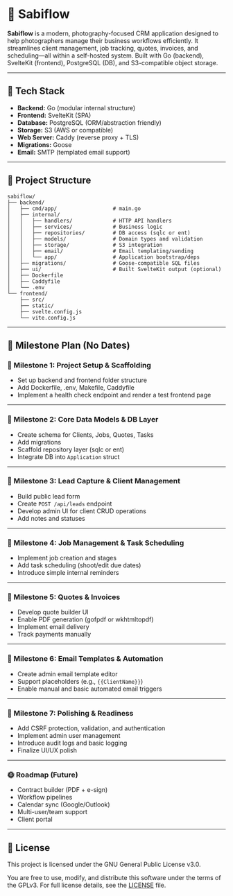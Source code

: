 # 📸 Sabiflow

**Sabiflow** is a modern, photography-focused CRM application designed to help photographers manage their business workflows efficiently. It streamlines client management, job tracking, quotes, invoices, and scheduling—all within a self-hosted system. Built with Go (backend), SvelteKit (frontend), PostgreSQL (DB), and S3-compatible object storage.

---

## 🚀 Tech Stack

- **Backend:** Go (modular internal structure)
- **Frontend:** SvelteKit (SPA)
- **Database:** PostgreSQL (ORM/abstraction friendly)
- **Storage:** S3 (AWS or compatible)
- **Web Server:** Caddy (reverse proxy + TLS)
- **Migrations:** Goose
- **Email:** SMTP (templated email support)

---

## 📁 Project Structure

```
sabiflow/
├── backend/
│   ├── cmd/app/                  # main.go
│   ├── internal/
│   │   ├── handlers/             # HTTP API handlers
│   │   ├── services/             # Business logic
│   │   ├── repositories/         # DB access (sqlc or ent)
│   │   ├── models/               # Domain types and validation
│   │   ├── storage/              # S3 integration
│   │   ├── email/                # Email templating/sending
│   │   └── app/                  # Application bootstrap/deps
│   ├── migrations/               # Goose-compatible SQL files
│   ├── ui/                       # Built SvelteKit output (optional)
│   ├── Dockerfile
│   ├── Caddyfile
│   └── .env
└── frontend/
    ├── src/
    ├── static/
    ├── svelte.config.js
    └── vite.config.js
```

---

## 🎯 Milestone Plan (No Dates)

### 🔹 Milestone 1: Project Setup & Scaffolding
- Set up backend and frontend folder structure
- Add Dockerfile, .env, Makefile, Caddyfile
- Implement a health check endpoint and render a test frontend page

---

### 🔹 Milestone 2: Core Data Models & DB Layer
- Create schema for Clients, Jobs, Quotes, Tasks
- Add migrations
- Scaffold repository layer (sqlc or ent)
- Integrate DB into `Application` struct

---

### 🔹 Milestone 3: Lead Capture & Client Management
- Build public lead form
- Create `POST /api/leads` endpoint
- Develop admin UI for client CRUD operations
- Add notes and statuses

---

### 🔹 Milestone 4: Job Management & Task Scheduling
- Implement job creation and stages
- Add task scheduling (shoot/edit due dates)
- Introduce simple internal reminders

---

### 🔹 Milestone 5: Quotes & Invoices
- Develop quote builder UI
- Enable PDF generation (gofpdf or wkhtmltopdf)
- Implement email delivery
- Track payments manually

---

### 🔹 Milestone 6: Email Templates & Automation
- Create admin email template editor
- Support placeholders (e.g., `{{ClientName}}`)
- Enable manual and basic automated email triggers

---

### 🔹 Milestone 7: Polishing & Readiness
- Add CSRF protection, validation, and authentication
- Implement admin user management
- Introduce audit logs and basic logging
- Finalize UI/UX polish

---

### 🌞 Roadmap (Future)
- Contract builder (PDF + e-sign)
- Workflow pipelines
- Calendar sync (Google/Outlook)
- Multi-user/team support
- Client portal

---

## 📜 License

This project is licensed under the GNU General Public License v3.0.

You are free to use, modify, and distribute this software under the terms of the GPLv3. For full license details, see the [LICENSE](LICENSE) file.

